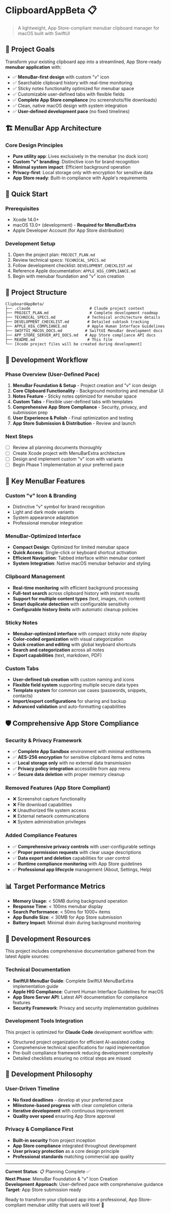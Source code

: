 # ClipboardAppBeta 📋

> A lightweight, App Store-compliant menubar clipboard manager for macOS built with SwiftUI

## 🎯 Project Goals

Transform your existing clipboard app into a streamlined, App Store-ready **menubar application** with:
- ✅ **MenuBar-first design** with custom "v" icon
- ✅ Searchable clipboard history with real-time monitoring
- ✅ Sticky notes functionality optimized for menubar space
- ✅ Customizable user-defined tabs with flexible fields
- ✅ **Complete App Store compliance** (no screenshots/file downloads)
- ✅ Clean, native macOS design with system integration
- ✅ **User-defined development pace** (no fixed timelines)

## 🏗️ MenuBar App Architecture

### Core Design Principles
- **Pure utility app**: Lives exclusively in the menubar (no dock icon)
- **Custom "v" branding**: Distinctive icon for brand recognition
- **Minimal system impact**: Efficient background operation
- **Privacy-first**: Local storage only with encryption for sensitive data
- **App Store ready**: Built-in compliance with Apple's requirements

## 🚀 Quick Start

### Prerequisites
- Xcode 14.0+
- macOS 13.0+ (development) - **Required for MenuBarExtra**
- Apple Developer Account (for App Store distribution)

### Development Setup
1. Open the project plan: `PROJECT_PLAN.md`
2. Review technical specs: `TECHNICAL_SPECS.md`
3. Follow development checklist: `DEVELOPMENT_CHECKLIST.md`
4. Reference Apple documentation: `APPLE_HIG_COMPLIANCE.md`
5. Begin with menubar foundation and "v" icon creation

## 📁 Project Structure

```
ClipboardAppBeta/
├── .claude                          # Claude project context
├── PROJECT_PLAN.md                  # Complete development roadmap
├── TECHNICAL_SPECS.md              # Technical architecture details
├── DEVELOPMENT_CHECKLIST.md        # Detailed subtask tracking
├── APPLE_HIG_COMPLIANCE.md         # Apple Human Interface Guidelines
├── SWIFTUI_MACOS_DOCS.md          # SwiftUI MenuBar development docs
├── APP_STORE_SERVER_API_DOCS.md   # App Store compliance API docs
├── README.md                       # This file
└── [Xcode project files will be created during development]
```

## 🔄 Development Workflow

### Phase Overview (User-Defined Pace)
1. **MenuBar Foundation & Setup** - Project creation and "v" icon design
2. **Core Clipboard Functionality** - Background monitoring and menubar UI
3. **Notes Feature** - Sticky notes optimized for menubar space
4. **Custom Tabs** - Flexible user-defined tabs with templates
5. **Comprehensive App Store Compliance** - Security, privacy, and submission prep
6. **User Experience & Polish** - Final optimization and testing
7. **App Store Submission & Distribution** - Review and launch

### Next Steps
- [ ] Review all planning documents thoroughly
- [ ] Create Xcode project with MenuBarExtra architecture
- [ ] Design and implement custom "v" icon with variants
- [ ] Begin Phase 1 implementation at your preferred pace

## 🎨 Key MenuBar Features

### Custom "v" Icon & Branding
- Distinctive "v" symbol for brand recognition
- Light and dark mode variants
- System appearance adaptation
- Professional menubar integration

### MenuBar-Optimized Interface
- **Compact Design**: Optimized for limited menubar space
- **Quick Access**: Single-click or keyboard shortcut activation
- **Efficient Navigation**: Tabbed interface within menubar content
- **System Integration**: Native macOS menubar behavior and styling

### Clipboard Management
- **Real-time monitoring** with efficient background processing
- **Full-text search** across clipboard history with instant results
- **Support for multiple content types** (text, images, rich content)
- **Smart duplicate detection** with configurable sensitivity
- **Configurable history limits** with automatic cleanup policies

### Sticky Notes
- **Menubar-optimized interface** with compact sticky note display
- **Color-coded organization** with visual categorization
- **Quick creation and editing** with global keyboard shortcuts
- **Search and categorization** across all notes
- **Export capabilities** (text, markdown, PDF)

### Custom Tabs
- **User-defined tab creation** with custom naming and icons
- **Flexible field system** supporting multiple secure data types
- **Template system** for common use cases (passwords, snippets, contacts)
- **Import/export configurations** for sharing and backup
- **Advanced validation** and auto-formatting capabilities

## 🛡️ Comprehensive App Store Compliance

### Security & Privacy Framework
- ✅ **Complete App Sandbox** environment with minimal entitlements
- ✅ **AES-256 encryption** for sensitive clipboard items and notes
- ✅ **Local storage only** with no external data transmission
- ✅ **Privacy policy integration** accessible from app menu
- ✅ **Secure data deletion** with proper memory cleanup

### Removed Features (App Store Compliant)
- ❌ Screenshot capture functionality
- ❌ File download capabilities  
- ❌ Unauthorized file system access
- ❌ External network communications
- ❌ System administration privileges

### Added Compliance Features
- ✅ **Comprehensive privacy controls** with user-configurable settings
- ✅ **Proper permission requests** with clear usage descriptions
- ✅ **Data export and deletion** capabilities for user control
- ✅ **Runtime compliance monitoring** with App Store guidelines
- ✅ **Professional app lifecycle** management (About, Settings, Help)

## 📊 Target Performance Metrics

- **Memory Usage**: < 50MB during background operation
- **Response Time**: < 100ms menubar display
- **Search Performance**: < 50ms for 1000+ items  
- **App Bundle Size**: < 30MB for App Store submission
- **Battery Impact**: Minimal drain during background monitoring

## 🔧 Development Resources

This project includes comprehensive documentation gathered from the latest Apple sources:

### Technical Documentation
- **SwiftUI MenuBar Guide**: Complete SwiftUI MenuBarExtra implementation guide
- **Apple HIG Compliance**: Current Human Interface Guidelines for macOS
- **App Store Server API**: Latest API documentation for compliance features
- **Security Framework**: Privacy and security implementation guidelines

### Development Tools Integration
This project is optimized for **Claude Code** development workflow with:
- Structured project organization for efficient AI-assisted coding
- Comprehensive technical specifications for rapid implementation
- Pre-built compliance framework reducing development complexity
- Detailed checklists ensuring no critical steps are missed

## 📝 Development Philosophy

### User-Driven Timeline
- **No fixed deadlines** - develop at your preferred pace
- **Milestone-based progress** with clear completion criteria
- **Iterative development** with continuous improvement
- **Quality over speed** ensuring App Store approval

### Privacy & Compliance First
- **Built-in security** from project inception
- **App Store compliance** integrated throughout development
- **User privacy protection** as a core design principle
- **Professional standards** matching commercial app quality

---

**Current Status**: 📋 Planning Complete ✅  
**Next Phase**: MenuBar Foundation & "v" Icon Creation  
**Development Approach**: User-defined pace with comprehensive guidance  
**Target**: App Store submission ready

Ready to transform your clipboard app into a professional, App Store-compliant menubar utility that users will love! 🚀

